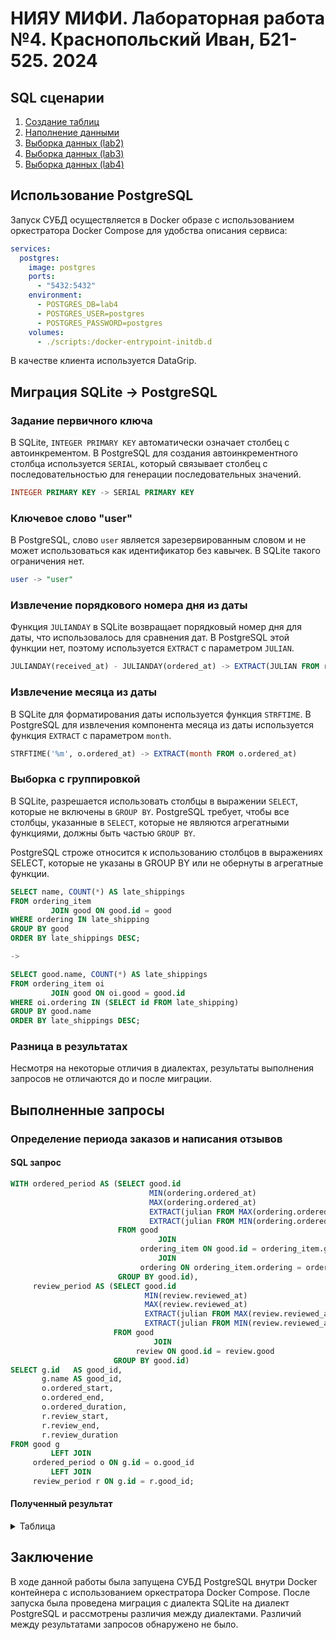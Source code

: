 # НИЯУ МИФИ. Лабораторная работа №4. Краснопольский Иван, Б21-525. 2024

## SQL сценарии

1. [Создание таблиц](scripts/01-create-tables.sql)
2. [Наполнение данными](scripts/02-populate-tables.sql)
3. [Выборка данных (lab2)](scripts/03-02-select-data.sql)
4. [Выборка данных (lab3)](scripts/03-03-select-data.sql)
5. [Выборка данных (lab4)](scripts/03-04-select-data.sql)

## Использование PostgreSQL

Запуск СУБД осуществляется в Docker образе с использованием оркестратора Docker Compose для удобства описания сервиса:

```yaml
services:
  postgres:
    image: postgres
    ports:
      - "5432:5432"
    environment:
      - POSTGRES_DB=lab4
      - POSTGRES_USER=postgres
      - POSTGRES_PASSWORD=postgres
    volumes:
      - ./scripts:/docker-entrypoint-initdb.d
```

В качестве клиента используется DataGrip.

## Миграция SQLite -> PostgreSQL

### Задание первичного ключа

В SQLite, `INTEGER PRIMARY KEY` автоматически означает столбец с автоинкрементом. В PostgreSQL для создания
автоинкрементного столбца используется `SERIAL`, который связывает столбец с последовательностью для генерации
последовательных значений.

```sql
INTEGER PRIMARY KEY -> SERIAL PRIMARY KEY
```

### Ключевое слово "user"

В PostgreSQL, слово `user` является зарезервированным словом и не может использоваться как идентификатор без кавычек. В
SQLite такого ограничения нет.

```sql
user -> "user"
```

### Извлечение порядкового номера дня из даты

Функция `JULIANDAY` в SQLite возвращает порядковый номер дня для даты, что использовалось для сравнения дат.
В PostgreSQL этой функции нет, поэтому используется `EXTRACT` с параметром `JULIAN`.

```sql
JULIANDAY(received_at) - JULIANDAY(ordered_at) -> EXTRACT(JULIAN FROM received_at) - EXTRACT(JULIAN FROM ordered_at)
```

### Извлечение месяца из даты

В SQLite для форматирования даты используется функция `STRFTIME`. В PostgreSQL для извлечения компонента месяца из
даты используется функция `EXTRACT` с параметром `month`.

```sql
STRFTIME('%m', o.ordered_at) -> EXTRACT(month FROM o.ordered_at)
```

### Выборка с группировкой

В SQLite, разрешается использовать столбцы в выражении `SELECT`, которые не включены в `GROUP BY`. PostgreSQL требует,
чтобы все столбцы, указанные в `SELECT`, которые не являются агрегатными функциями, должны быть частью `GROUP BY`.

PostgreSQL строже относится к использованию столбцов в выражениях SELECT, которые не указаны в GROUP BY или не обернуты
в агрегатные функции.

```sql
SELECT name, COUNT(*) AS late_shippings
FROM ordering_item
         JOIN good ON good.id = good
WHERE ordering IN late_shipping
GROUP BY good
ORDER BY late_shippings DESC;

->

SELECT good.name, COUNT(*) AS late_shippings
FROM ordering_item oi
         JOIN good ON oi.good = good.id
WHERE oi.ordering IN (SELECT id FROM late_shipping)
GROUP BY good.name
ORDER BY late_shippings DESC;
```

### Разница в результатах

Несмотря на некоторые отличия в диалектах, результаты выполнения запросов не отличаются до и после миграции.

## Выполненные запросы

### Определение периода заказов и написания отзывов

#### SQL запрос

```sql
WITH ordered_period AS (SELECT good.id                                       AS good_id,
                               MIN(ordering.ordered_at)                      AS ordered_start,
                               MAX(ordering.ordered_at)                      AS ordered_end,
                               EXTRACT(julian FROM MAX(ordering.ordered_at)) -
                               EXTRACT(julian FROM MIN(ordering.ordered_at)) AS ordered_duration
                        FROM good
                                 JOIN
                             ordering_item ON good.id = ordering_item.good
                                 JOIN
                             ordering ON ordering_item.ordering = ordering.id
                        GROUP BY good.id),
     review_period AS (SELECT good.id                                      AS good_id,
                              MIN(review.reviewed_at)                      AS review_start,
                              MAX(review.reviewed_at)                      AS review_end,
                              EXTRACT(julian FROM MAX(review.reviewed_at)) -
                              EXTRACT(julian FROM MIN(review.reviewed_at)) AS review_duration
                       FROM good
                                JOIN
                            review ON good.id = review.good
                       GROUP BY good.id)
SELECT g.id   AS good_id,
       g.name AS good_id,
       o.ordered_start,
       o.ordered_end,
       o.ordered_duration,
       r.review_start,
       r.review_end,
       r.review_duration
FROM good g
         LEFT JOIN
     ordered_period o ON g.id = o.good_id
         LEFT JOIN
     review_period r ON g.id = r.good_id;
```

#### Полученный результат

<details>
    <summary>Таблица</summary>

| good\_id | good\_id                          | ordered\_start | ordered\_end | ordered\_duration | review\_start | review\_end | review\_duration |
|:---------|:----------------------------------|:---------------|:-------------|:------------------|:--------------|:------------|:-----------------|
| 1        | Смартфон XYZ Pro                  | 2024-01-02     | 2024-04-22   | 111               | 2024-01-10    | 2024-03-10  | 60               |
| 2        | Ноутбук ABCnote 15                | 2024-01-02     | 2024-04-25   | 114               | 2024-01-15    | 2024-03-15  | 60               |
| 3        | Электрочайник Kettle-100          | 2024-01-02     | 2024-04-25   | 114               | 2024-01-20    | 2024-03-20  | 60               |
| 4        | Умные часы WatchIt Smart          | 2024-01-02     | 2024-04-27   | 116               | 2024-02-05    | 2024-03-25  | 49               |
| 5        | Пылесос CleanFast 01              | 2024-01-11     | 2024-04-27   | 107               | 2024-02-10    | 2024-03-30  | 49               |
| 6        | Беспроводные наушники SoundFree X | 2024-01-08     | 2024-04-27   | 110               | 2024-01-25    | 2024-02-15  | 21               |
| 7        | Кофемашина Coffeemaster 5000      | 2024-01-02     | 2024-04-25   | 114               | 2024-02-20    | 2024-02-28  | 8                |
| 8        | Электросамокат Speedy 3000        | 2024-01-02     | 2024-04-23   | 112               | 2024-02-25    | 2024-03-07  | 11               |
| 9        | Микроволновая печь QuickCook      | 2024-01-02     | 2024-04-27   | 116               | 2024-01-30    | 2024-03-01  | 31               |
| 10       | Фитнес-браслет FitBand Active     | 2024-01-09     | 2024-04-27   | 109               | 2024-02-12    | 2024-03-05  | 22               |

</details>

## Заключение

В ходе данной работы была запущена СУБД PostgreSQL внутри Docker контейнера с использованием оркестратора Docker
Compose. После запуска была проведена миграция с диалекта SQLite на диалект PostgreSQL и рассмотрены различия между
диалектами. Различий между результатами запросов обнаружено не было.
